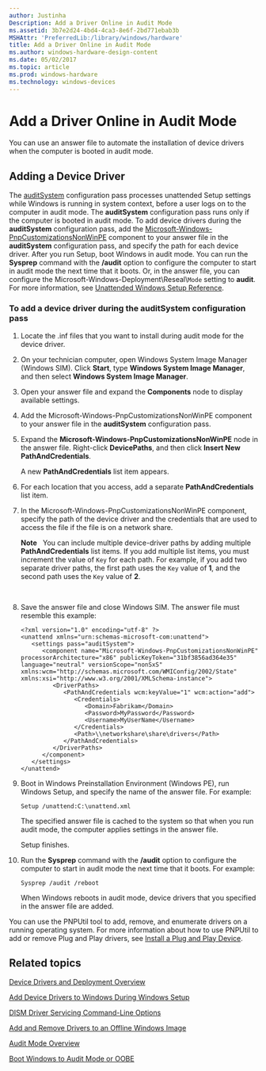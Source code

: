 ```yaml
---
author: Justinha
Description: Add a Driver Online in Audit Mode
ms.assetid: 3b7e2d24-4bd4-4ca3-8e6f-2bd771ebab3b
MSHAttr: 'PreferredLib:/library/windows/hardware'
title: Add a Driver Online in Audit Mode
ms.author: windows-hardware-design-content
ms.date: 05/02/2017
ms.topic: article
ms.prod: windows-hardware
ms.technology: windows-devices
---
```


# Add a Driver Online in Audit Mode


You can use an answer file to automate the installation of device drivers when the computer is booted in audit mode.

## <span id="bkmk_2"></span><span id="BKMK_2"></span>Adding a Device Driver


The [auditSystem](auditsystem.md) configuration pass processes unattended Setup settings while Windows is running in system context, before a user logs on to the computer in audit mode. The **auditSystem** configuration pass runs only if the computer is booted in audit mode. To add device drivers during the **auditSystem** configuration pass, add the [Microsoft-Windows-PnpCustomizationsNonWinPE](https://msdn.microsoft.com/library/windows/hardware/dn923009) component to your answer file in the **auditSystem** configuration pass, and specify the path for each device driver. After you run Setup, boot Windows in audit mode. You can run the **Sysprep** command with the **/audit** option to configure the computer to start in audit mode the next time that it boots. Or, in the answer file, you can configure the Microsoft-Windows-Deployment\\Reseal\\`Mode` setting to **audit**. For more information, see [Unattended Windows Setup Reference](https://msdn.microsoft.com/library/windows/hardware/dn923277).

### <span id="To_add_a_device_driver_during_the_auditSystem_configuration_pass"></span><span id="to_add_a_device_driver_during_the_auditsystem_configuration_pass"></span><span id="TO_ADD_A_DEVICE_DRIVER_DURING_THE_AUDITSYSTEM_CONFIGURATION_PASS"></span>To add a device driver during the auditSystem configuration pass

1.  Locate the .inf files that you want to install during audit mode for the device driver.

2.  On your technician computer, open Windows System Image Manager (Windows SIM). Click **Start**, type **Windows System Image Manager**, and then select **Windows System Image Manager**.

3.  Open your answer file and expand the **Components** node to display available settings.

4.  Add the Microsoft-Windows-PnpCustomizationsNonWinPE component to your answer file in the **auditSystem** configuration pass.

5.  Expand the **Microsoft-Windows-PnpCustomizationsNonWinPE** node in the answer file. Right-click **DevicePaths**, and then click **Insert New PathAndCredentials**.

    A new **PathAndCredentials** list item appears.

6.  For each location that you access, add a separate **PathAndCredentials** list item.

7.  In the Microsoft-Windows-PnpCustomizationsNonWinPE component, specify the path of the device driver and the credentials that are used to access the file if the file is on a network share.

    **Note**  
    You can include multiple device-driver paths by adding multiple **PathAndCredentials** list items. If you add multiple list items, you must increment the value of `Key` for each path. For example, if you add two separate driver paths, the first path uses the `Key` value of **1**, and the second path uses the `Key` value of **2**.

     

8.  Save the answer file and close Windows SIM. The answer file must resemble this example:

    ``` syntax
    <?xml version="1.0" encoding="utf-8" ?> 
    <unattend xmlns="urn:schemas-microsoft-com:unattend">
       <settings pass="auditSystem">
          <component name="Microsoft-Windows-PnpCustomizationsNonWinPE" processorArchitecture="x86" publicKeyToken="31bf3856ad364e35" language="neutral" versionScope="nonSxS" xmlns:wcm="http://schemas.microsoft.com/WMIConfig/2002/State" xmlns:xsi="http://www.w3.org/2001/XMLSchema-instance">
             <DriverPaths>
                <PathAndCredentials wcm:keyValue="1" wcm:action="add">
                   <Credentials>
                      <Domain>Fabrikam</Domain> 
                      <Password>MyPassword</Password> 
                      <Username>MyUserName</Username> 
                   </Credentials>
                   <Path>\\networkshare\share\drivers</Path> 
                </PathAndCredentials>
             </DriverPaths>
          </component>
       </settings>
    </unattend>
    ```

9.  Boot in Windows Preinstallation Environment (Windows PE), run Windows Setup, and specify the name of the answer file. For example:

    ``` syntax
    Setup /unattend:C:\unattend.xml
    ```

    The specified answer file is cached to the system so that when you run audit mode, the computer applies settings in the answer file.

    Setup finishes.

10. Run the **Sysprep** command with the **/audit** option to configure the computer to start in audit mode the next time that it boots. For example:

    ``` syntax
    Sysprep /audit /reboot
    ```

    When Windows reboots in audit mode, device drivers that you specified in the answer file are added.

You can use the PNPUtil tool to add, remove, and enumerate drivers on a running operating system. For more information about how to use PNPUtil to add or remove Plug and Play drivers, see [Install a Plug and Play Device](http://go.microsoft.com/fwlink/?LinkId=139151).

## <span id="related_topics"></span>Related topics


[Device Drivers and Deployment Overview](device-drivers-and-deployment-overview.md)

[Add Device Drivers to Windows During Windows Setup](add-device-drivers-to-windows-during-windows-setup.md)

[DISM Driver Servicing Command-Line Options](dism-driver-servicing-command-line-options-s14.md)

[Add and Remove Drivers to an Offline Windows Image](add-and-remove-drivers-to-an-offline-windows-image.md)

[Audit Mode Overview](audit-mode-overview.md)

[Boot Windows to Audit Mode or OOBE](boot-windows-to-audit-mode-or-oobe.md)

 

 






